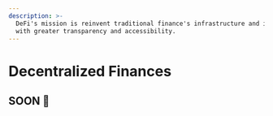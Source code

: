 ```yaml
---
description: >-
  DeFi's mission is reinvent traditional finance's infrastructure and interface
  with greater transparency and accessibility.
---
```


# Decentralized Finances

## SOON 🖤
